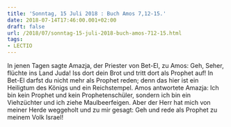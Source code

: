 ```yaml
---
title: 'Sonntag, 15 Juli 2018 : Buch Amos 7,12-15.'
date: 2018-07-14T17:46:00.001+02:00
draft: false
url: /2018/07/sonntag-15-juli-2018-buch-amos-712-15.html
tags: 
- LECTIO
---
```


In jenen Tagen sagte Amazja, der Priester von Bet-El, zu Amos: Geh, Seher, flüchte ins Land Juda! Iss dort dein Brot und tritt dort als Prophet auf! In Bet-El darfst du nicht mehr als Prophet reden; denn das hier ist ein Heiligtum des Königs und ein Reichstempel. Amos antwortete Amazja: Ich bin kein Prophet und kein Prophetenschüler, sondern ich bin ein Viehzüchter und ich ziehe Maulbeerfeigen. Aber der Herr hat mich von meiner Herde weggeholt und zu mir gesagt: Geh und rede als Prophet zu meinem Volk Israel!